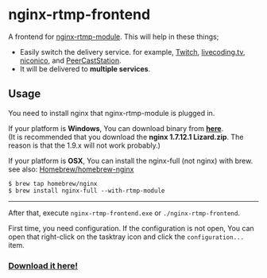 nginx-rtmp-frontend
====

A frontend for [nginx-rtmp-module](https://github.com/arut/nginx-rtmp-module).
This will help in these things;
- Easily switch the delivery service. for example, [Twitch](http://www.twitch.tv/), [livecoding.tv](http://www.livecoding.tv/), [niconico](http://live.nicovideo.jp/), and [PeerCastStation](http://www.pecastation.org/).
- It will be delivered to **multiple services**.

Usage
----

You need to install nginx that nginx-rtmp-module is plugged in.

If your platform is **Windows**, You can download binary from **[here](http://nginx-win.ecsds.eu/download/)**.<br>
(It is recommended that you download the **nginx&#160;1.7.12.1&#160;Lizard.zip**. The reason is that the 1.9.x will not work probably.)

If your platform is **OSX**, You can install the nginx-full (not nginx) with brew.
see also: [Homebrew/homebrew-nginx](https://github.com/Homebrew/homebrew-nginx)
```
$ brew tap homebrew/nginx
$ brew install nginx-full --with-rtmp-module
```

----

After that, execute `nginx-rtmp-frontend.exe` or `./nginx-rtmp-frontend`.

First time, you need configuration. 
If the configuration is not open, You can open that right-click on the tasktray icon and click the `configuration...` item.

### [Download it here!](https://github.com/progre/nginx-rtmp-frontend/releases)
